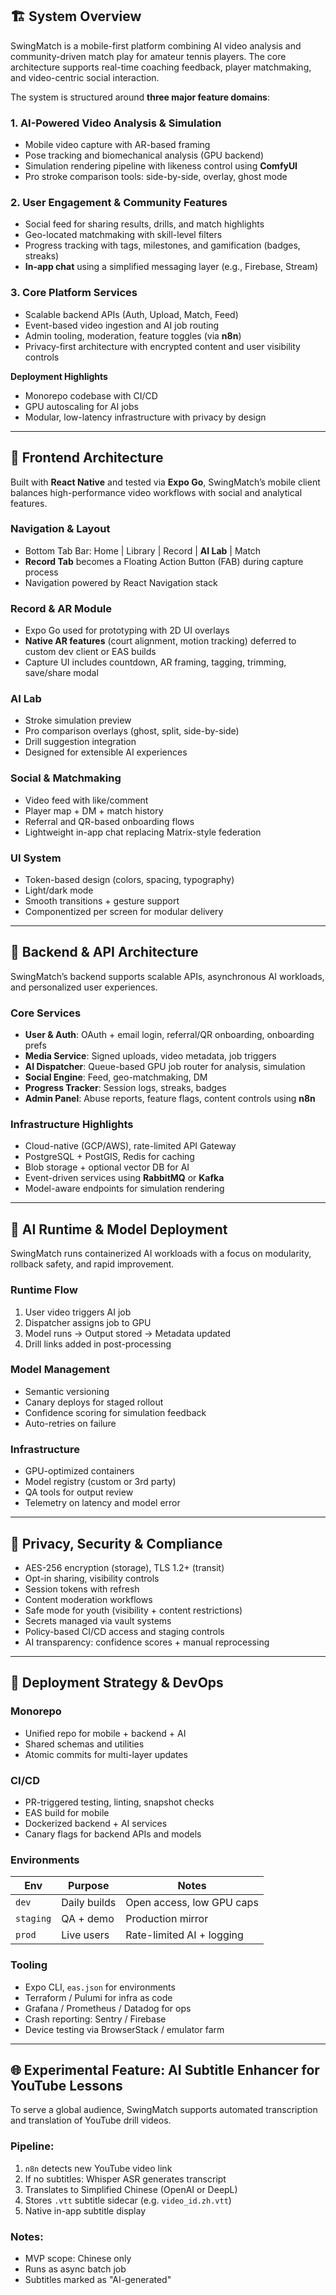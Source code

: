 ## 🏗️ System Overview

SwingMatch is a mobile-first platform combining AI video analysis and community-driven match play for amateur tennis players. The core architecture supports real-time coaching feedback, player matchmaking, and video-centric social interaction.

The system is structured around **three major feature domains**:

### 1. AI-Powered Video Analysis & Simulation

- Mobile video capture with AR-based framing  
- Pose tracking and biomechanical analysis (GPU backend)  
- Simulation rendering pipeline with likeness control using **ComfyUI**  
- Pro stroke comparison tools: side-by-side, overlay, ghost mode  

### 2. User Engagement & Community Features

- Social feed for sharing results, drills, and match highlights  
- Geo-located matchmaking with skill-level filters  
- Progress tracking with tags, milestones, and gamification (badges, streaks)  
- **In-app chat** using a simplified messaging layer (e.g., Firebase, Stream)

### 3. Core Platform Services

- Scalable backend APIs (Auth, Upload, Match, Feed)  
- Event-based video ingestion and AI job routing  
- Admin tooling, moderation, feature toggles (via **n8n**)  
- Privacy-first architecture with encrypted content and user visibility controls

**Deployment Highlights**  
- Monorepo codebase with CI/CD  
- GPU autoscaling for AI jobs  
- Modular, low-latency infrastructure with privacy by design

---

## 🧽 Frontend Architecture

Built with **React Native** and tested via **Expo Go**, SwingMatch’s mobile client balances high-performance video workflows with social and analytical features.

### Navigation & Layout

- Bottom Tab Bar: Home | Library | Record | **AI Lab** | Match  
- **Record Tab** becomes a Floating Action Button (FAB) during capture process  
- Navigation powered by React Navigation stack

### Record & AR Module

- Expo Go used for prototyping with 2D UI overlays  
- **Native AR features** (court alignment, motion tracking) deferred to custom dev client or EAS builds  
- Capture UI includes countdown, AR framing, tagging, trimming, save/share modal

### AI Lab

- Stroke simulation preview  
- Pro comparison overlays (ghost, split, side-by-side)  
- Drill suggestion integration  
- Designed for extensible AI experiences

### Social & Matchmaking

- Video feed with like/comment  
- Player map + DM + match history  
- Referral and QR-based onboarding flows  
- Lightweight in-app chat replacing Matrix-style federation

### UI System

- Token-based design (colors, spacing, typography)  
- Light/dark mode  
- Smooth transitions + gesture support  
- Componentized per screen for modular delivery

---

## 🔌 Backend & API Architecture

SwingMatch’s backend supports scalable APIs, asynchronous AI workloads, and personalized user experiences.

### Core Services

- **User & Auth**: OAuth + email login, referral/QR onboarding, onboarding prefs  
- **Media Service**: Signed uploads, video metadata, job triggers  
- **AI Dispatcher**: Queue-based GPU job router for analysis, simulation  
- **Social Engine**: Feed, geo-matchmaking, DM  
- **Progress Tracker**: Session logs, streaks, badges  
- **Admin Panel**: Abuse reports, feature flags, content controls using **n8n**

### Infrastructure Highlights

- Cloud-native (GCP/AWS), rate-limited API Gateway  
- PostgreSQL + PostGIS, Redis for caching  
- Blob storage + optional vector DB for AI  
- Event-driven services using **RabbitMQ** or **Kafka**  
- Model-aware endpoints for simulation rendering

---

## 🧠 AI Runtime & Model Deployment

SwingMatch runs containerized AI workloads with a focus on modularity, rollback safety, and rapid improvement.

### Runtime Flow

1. User video triggers AI job  
2. Dispatcher assigns job to GPU  
3. Model runs → Output stored → Metadata updated  
4. Drill links added in post-processing

### Model Management

- Semantic versioning  
- Canary deploys for staged rollout  
- Confidence scoring for simulation feedback  
- Auto-retries on failure

### Infrastructure

- GPU-optimized containers  
- Model registry (custom or 3rd party)  
- QA tools for output review  
- Telemetry on latency and model error

---

## 🔐 Privacy, Security & Compliance

- AES-256 encryption (storage), TLS 1.2+ (transit)  
- Opt-in sharing, visibility controls  
- Session tokens with refresh  
- Content moderation workflows  
- Safe mode for youth (visibility + content restrictions)  
- Secrets managed via vault systems  
- Policy-based CI/CD access and staging controls  
- AI transparency: confidence scores + manual reprocessing

---

## 🚀 Deployment Strategy & DevOps

### Monorepo

- Unified repo for mobile + backend + AI  
- Shared schemas and utilities  
- Atomic commits for multi-layer updates

### CI/CD

- PR-triggered testing, linting, snapshot checks  
- EAS build for mobile  
- Dockerized backend + AI services  
- Canary flags for backend APIs and models

### Environments

| Env     | Purpose         | Notes                        |
|---------|------------------|------------------------------|
| `dev`   | Daily builds     | Open access, low GPU caps    |
| `staging` | QA + demo     | Production mirror            |
| `prod`  | Live users       | Rate-limited AI + logging    |

### Tooling

- Expo CLI, `eas.json` for environments  
- Terraform / Pulumi for infra as code  
- Grafana / Prometheus / Datadog for ops  
- Crash reporting: Sentry / Firebase  
- Device testing via BrowserStack / emulator farm

---

## 🌐 Experimental Feature: AI Subtitle Enhancer for YouTube Lessons

To serve a global audience, SwingMatch supports automated transcription and translation of YouTube drill videos.

### Pipeline:
1. `n8n` detects new YouTube video link
2. If no subtitles: Whisper ASR generates transcript
3. Translates to Simplified Chinese (OpenAI or DeepL)
4. Stores `.vtt` subtitle sidecar (e.g. `video_id.zh.vtt`)
5. Native in-app subtitle display

### Notes:
- MVP scope: Chinese only
- Runs as async batch job
- Subtitles marked as "AI-generated"

